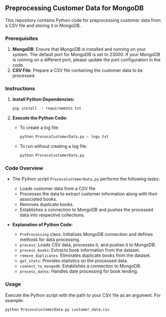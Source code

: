 ## Preprocessing Customer Data for MongoDB

This repository contains Python code for preprocessing customer data from a CSV file and storing it in MongoDB.

### Prerequisites
1. **MongoDB**: Ensure that MongoDB is installed and running on your system. The default port for MongoDB is set to 23000. If your MongoDB is running on a different port, please update the port configuration in the code.
2. **CSV File**: Prepare a CSV file containing the customer data to be processed.

### Instructions
1. **Install Python Dependencies:**
    ```bash
    pip install -r requirements.txt
    ```

2. **Execute the Python Code:**
    - To create a log file:
        ```bash
        python ProcessCustomerData.py > logs.txt
        ```
    - To run without creating a log file:
        ```bash
        python ProcessCustomerData.py
        ```

### Code Overview
- The Python script `ProcessCustomerData.py` performs the following tasks:
    - Loads customer data from a CSV file.
    - Processes the data to extract customer information along with their associated books.
    - Removes duplicate books.
    - Establishes a connection to MongoDB and pushes the processed data into respective collections.

- **Explanation of Python Code:**
    - `PreProcessing` class: Initializes MongoDB connection and defines methods for data processing.
    - `process`: Loads CSV data, processes it, and pushes it to MongoDB.
    - `process_books`: Extracts book information from the dataset.
    - `remove_duplicates`: Eliminates duplicate books from the dataset.
    - `get_stats`: Provides statistics on the processed data.
    - `connect_to_mongodb`: Establishes a connection to MongoDB.
    - `process_dates`: Handles date processing for book lending.

### Usage
Execute the Python script with the path to your CSV file as an argument. For example:
```bash
python ProcessCustomerData.py customer_data.csv

